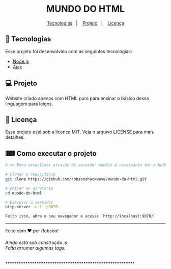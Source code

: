 <h1 align="center">MUNDO DO HTML</h1>

<p align="center">
  <a href="#rocket-tecnologias">Tecnologias</a>&nbsp;&nbsp;&nbsp;|&nbsp;&nbsp;&nbsp;
  <a href="#-projeto">Projeto</a>&nbsp;&nbsp;&nbsp;|&nbsp;&nbsp;&nbsp;
  <a href="#memo-licença">Licença</a>
</p>

## 🚀 Tecnologias

Esse projeto foi desenvolvido com as seguintes tecnologias:

- [Node.js](https://nodejs.org/en/)
- [Ajax](https://www.keil.com/pack/doc/mw/Network/html/group__ws__ajax.html)

## 💻 Projeto

Website criado apenas com HTML puro para ensinar o básico dessa linguagem para leigos.

## :memo: Licença

Esse projeto está sob a licença MIT. Veja o arquivo [LICENSE](LICENSE.md) para mais detalhes.

## ⌨ Como executar o projeto

```bash
# >> Para visualizar através do servidor WebKit é necessário ter o Node instalado. <<

# Clonar o repositório
git clone https://github.com/robsonshockwave/mundo-do-html.git

# Entrar no diretório
cd mundo-do-html

# Executar o servidor
http-server -c-1 -p9070.

Feito isso, abra o seu navegador e acesse `http://localhost:9070/`
```
---

Feito com ♥ por Robson!

<h6>Ainda está sob construção :s <br> Falta arrumar algumas tags.</h6>
**********************************************************
